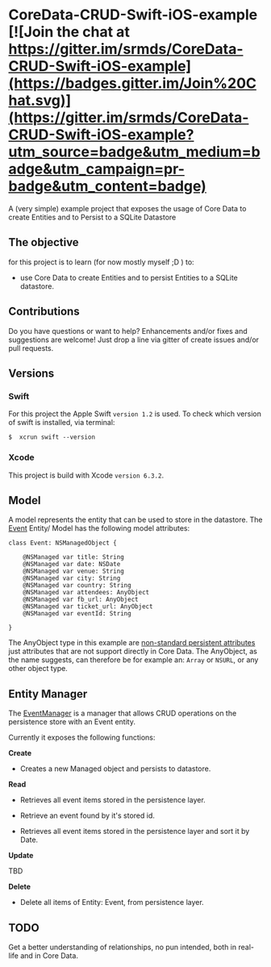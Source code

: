 # CoreData-CRUD-Swift-iOS-example [![Join the chat at https://gitter.im/srmds/CoreData-CRUD-Swift-iOS-example](https://badges.gitter.im/Join%20Chat.svg)](https://gitter.im/srmds/CoreData-CRUD-Swift-iOS-example?utm_source=badge&utm_medium=badge&utm_campaign=pr-badge&utm_content=badge)


A (very simple) example project that exposes the usage of Core Data to create Entities and to Persist to a SQLite Datastore

## The objective

for this project is to learn (for now mostly myself ;D ) to:

- use Core Data to create Entities and to persist Entities to a SQLite datastore.

## Contributions

Do you have questions or want to help? Enhancements and/or fixes and suggestions are welcome! Just drop a line via gitter of create issues and/or pull requests.


## Versions

### Swift

For this project the Apple Swift `version 1.2` is used. To check which version of swift is installed, via terminal:

	$  xcrun swift --version

### Xcode	

This project is build with Xcode `version 6.3.2`.

## Model

A model represents the entity that can be used to store in the datastore.
The [Event](https://github.com/srmds/CoreData-CRUD-Swift-iOS-example/blob/master/CoreDataCRUD/Event.swift) Entity/ Model has the following model attributes:

	class Event: NSManagedObject {
	
	    @NSManaged var title: String
	    @NSManaged var date: NSDate
	    @NSManaged var venue: String
	    @NSManaged var city: String
	    @NSManaged var country: String
	    @NSManaged var attendees: AnyObject
	    @NSManaged var fb_url: AnyObject
	    @NSManaged var ticket_url: AnyObject
	    @NSManaged var eventId: String
	
	}
	
The AnyObject type in this example are [non-standard persistent attributes](https://developer.apple.com/library/mac/documentation/Cocoa/Conceptual/CoreData/Articles/cdNSAttributes.html) just attributes that are not support directly in Core Data. The AnyObject, as the name suggests, can therefore be for example an: `Array` or `NSURL`, or any other object type.

## Entity Manager 
 
The [EventManager](https://github.com/srmds/CoreData-CRUD-Swift-iOS-example/blob/master/CoreDataCRUD/EventManager.swift) is a manager that allows CRUD operations on the persistence store with an Event entity.

Currently it exposes the following functions:

**Create**

* Creates a new Managed object and persists to datastore.

**Read**

* Retrieves all event items stored in the persistence layer.

* Retrieve an event found by it's stored id.

* Retrieves all event items stored in the persistence layer and sort it by Date.

**Update**

TBD

**Delete**

* Delete all items of Entity: Event, from persistence layer.

	
## TODO

Get a better understanding of relationships, no pun intended, both in real-life and in Core Data.

